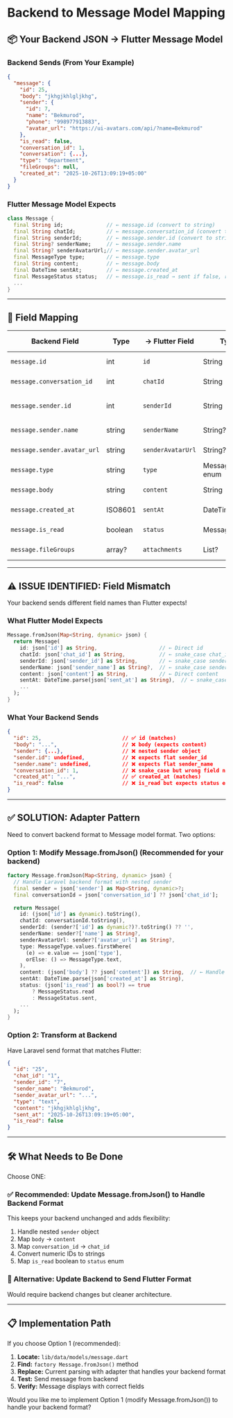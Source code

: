 # Backend to Message Model Mapping

## 📦 Your Backend JSON → Flutter Message Model

### Backend Sends (From Your Example)
```json
{
  "message": {
    "id": 25,
    "body": "jkhgjkhlgljkhg",
    "sender": {
      "id": 7,
      "name": "Bekmurod",
      "phone": "998977913883",
      "avatar_url": "https://ui-avatars.com/api/?name=Bekmurod"
    },
    "is_read": false,
    "conversation_id": 1,
    "conversation": {...},
    "type": "department",
    "fileGroups": null,
    "created_at": "2025-10-26T13:09:19+05:00"
  }
}
```

### Flutter Message Model Expects

```dart
class Message {
  final String id;              // ← message.id (convert to string)
  final String chatId;          // ← message.conversation_id (convert to string)
  final String senderId;        // ← message.sender.id (convert to string)
  final String? senderName;     // ← message.sender.name
  final String? senderAvatarUrl;// ← message.sender.avatar_url
  final MessageType type;       // ← message.type
  final String content;         // ← message.body
  final DateTime sentAt;        // ← message.created_at
  final MessageStatus status;   // ← message.is_read → sent if false, read if true
  ...
}
```

---

## 🔗 Field Mapping

| Backend Field | Type | → Flutter Field | Type | Mapping Logic |
|---|---|---|---|---|
| `message.id` | int | `id` | String | Convert to String |
| `message.conversation_id` | int | `chatId` | String | Convert to String |
| `message.sender.id` | int | `senderId` | String | Extract sender.id, convert |
| `message.sender.name` | string | `senderName` | String? | Extract from sender |
| `message.sender.avatar_url` | string | `senderAvatarUrl` | String? | Extract from sender |
| `message.type` | string | `type` | MessageType enum | Convert to enum |
| `message.body` | string | `content` | String | Direct mapping |
| `message.created_at` | ISO8601 | `sentAt` | DateTime | Parse datetime |
| `message.is_read` | boolean | `status` | MessageStatus | false → sent, true → read |
| `message.fileGroups` | array? | `attachments` | List<String>? | If implemented |

---

## ⚠️ ISSUE IDENTIFIED: Field Mismatch

Your backend sends different field names than Flutter expects!

### What Flutter Model Expects
```dart
Message.fromJson(Map<String, dynamic> json) {
  return Message(
    id: json['id'] as String,                    // ← Direct id
    chatId: json['chat_id'] as String,           // ← snake_case chat_id
    senderId: json['sender_id'] as String,       // ← snake_case sender_id
    senderName: json['sender_name'] as String?,  // ← snake_case sender_name
    content: json['content'] as String,          // ← Direct content
    sentAt: DateTime.parse(json['sent_at'] as String),  // ← snake_case sent_at
    ...
  );
}
```

### What Your Backend Sends
```json
{
  "id": 25,                          // ✅ id (matches)
  "body": "...",                     // ❌ body (expects content)
  "sender": {...},                   // ❌ nested sender object
  "sender.id": undefined,            // ❌ expects flat sender_id
  "sender.name": undefined,          // ❌ expects flat sender_name
  "conversation_id": 1,              // ❌ snake_case but wrong field name
  "created_at": "...",               // ✅ created_at (matches)
  "is_read": false                   // ❌ is_read but expects status enum
}
```

---

## ✅ SOLUTION: Adapter Pattern

Need to convert backend format to Message model format. Two options:

### Option 1: Modify Message.fromJson() (Recommended for your backend)

```dart
factory Message.fromJson(Map<String, dynamic> json) {
  // Handle Laravel backend format with nested sender
  final sender = json['sender'] as Map<String, dynamic>?;
  final conversationId = json['conversation_id'] ?? json['chat_id'];
  
  return Message(
    id: (json['id'] as dynamic).toString(),
    chatId: conversationId.toString(),
    senderId: (sender?['id'] as dynamic?)?.toString() ?? '',
    senderName: sender?['name'] as String?,
    senderAvatarUrl: sender?['avatar_url'] as String?,
    type: MessageType.values.firstWhere(
      (e) => e.value == json['type'],
      orElse: () => MessageType.text,
    ),
    content: (json['body'] ?? json['content']) as String,  // ← Handle both
    sentAt: DateTime.parse(json['created_at'] as String),
    status: (json['is_read'] as bool?) == true 
        ? MessageStatus.read 
        : MessageStatus.sent,
    ...
  );
}
```

### Option 2: Transform at Backend

Have Laravel send format that matches Flutter:
```json
{
  "id": "25",
  "chat_id": "1",
  "sender_id": "7",
  "sender_name": "Bekmurod",
  "sender_avatar_url": "...",
  "type": "text",
  "content": "jkhgjkhlgljkhg",
  "sent_at": "2025-10-26T13:09:19+05:00",
  "is_read": false
}
```

---

## 🛠️ What Needs to Be Done

Choose ONE:

### ✅ Recommended: Update Message.fromJson() to Handle Backend Format

This keeps your backend unchanged and adds flexibility:

1. Handle nested `sender` object
2. Map `body` → `content`
3. Map `conversation_id` → `chat_id`
4. Convert numeric IDs to strings
5. Map `is_read` boolean to `status` enum

### 🔄 Alternative: Update Backend to Send Flutter Format

Would require backend changes but cleaner architecture.

---

## 📋 Implementation Path

If you choose Option 1 (recommended):

1. **Locate:** `lib/data/models/message.dart`
2. **Find:** `factory Message.fromJson()` method
3. **Replace:** Current parsing with adapter that handles your backend format
4. **Test:** Send message from backend
5. **Verify:** Message displays with correct fields

Would you like me to implement Option 1 (modify Message.fromJson()) to handle your backend format?

